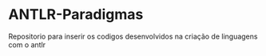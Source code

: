 # ANTLR-Paradigmas
Repositorio para inserir os codigos desenvolvidos na criação de linguagens com o antlr
